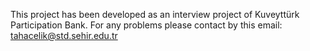 This project has been developed as an interview project of Kuveyttürk Participation Bank. 
For any problems please contact by this email: tahacelik@std.sehir.edu.tr

